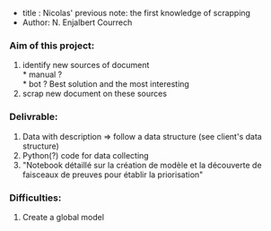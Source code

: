   * title : Nicolas' previous note: the first knowledge of scrapping
  * Author: N. Enjalbert Courrech

### Aim of this project: 
  1. identify new sources of document  
    * manual ?  
    * bot ?  Best solution and the most interesting
  2. scrap new document on these sources  
  
### Delivrable: 
  1. Data with description => follow a data structure (see client's data structure)
  2. Python(?) code for data collecting
  3. "Notebook détaillé sur la création de modèle et la découverte de faisceaux de preuves pour établir la priorisation" 
  
  
### Difficulties: 
  1. Create a global model  
